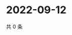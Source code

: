 # 2022-09-12

共 0 条

<!-- BEGIN WEIBO -->
<!-- 最后更新时间 Mon Sep 12 2022 02:02:46 GMT+0800 (China Standard Time) -->

<!-- END WEIBO -->
